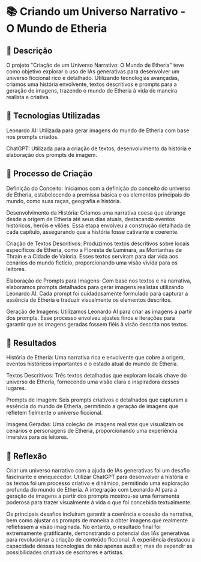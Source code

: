 # 📚 Criando um Universo Narrativo - O Mundo de Etheria

## 📒 Descrição

O projeto "Criação de um Universo Narrativo: O Mundo de Etheria" teve como objetivo explorar o uso de IAs generativas para desenvolver um universo ficcional rico e detalhado. Utilizando tecnologias avançadas, criamos uma história envolvente, textos descritivos e prompts para a geração de imagens, trazendo o mundo de Etheria à vida de maneira realista e criativa.


## 🤖 Tecnologias Utilizadas

Leonardo AI: Utilizada para gerar imagens do mundo de Etheria com base nos prompts criados.
 
ChatGPT: Utilizada para a criação de textos, desenvolvimento da história e elaboração dos prompts de imagem.


## 🧐 Processo de Criação

Definição do Conceito: Iniciamos com a definição do conceito do universo de Etheria, estabelecendo a premissa básica e os elementos principais do mundo, como suas raças, geografia e história.

Desenvolvimento da História: Criamos uma narrativa coesa que abrange desde a origem de Etheria até seus dias atuais, destacando eventos históricos, heróis e vilões. Essa etapa envolveu a construção detalhada de cada capítulo, assegurando que a história fosse cativante e coerente.

Criação de Textos Descritivos: Produzimos textos descritivos sobre locais específicos de Etheria, como a Floresta de Luminara, as Montanhas de Thrain e a Cidade de Valoria. Esses textos serviram para dar vida aos cenários do mundo fictício, proporcionando uma visão vívida para os leitores.

Elaboração de Prompts para Imagens: Com base nos textos e na narrativa, elaboramos prompts detalhados para gerar imagens realistas utilizando Leonardo AI. Cada prompt foi cuidadosamente formulado para capturar a essência de Etheria e traduzir visualmente os elementos descritos.

Geração de Imagens: Utilizamos Leonardo AI para criar as imagens a partir dos prompts. Esse processo envolveu ajustes finos e iterações para garantir que as imagens geradas fossem fiéis à visão descrita nos textos.


## 🚀 Resultados

História de Etheria: Uma narrativa rica e envolvente que cobre a origem, eventos históricos importantes e o estado atual do mundo de Etheria.

Textos Descritivos: Três textos detalhados que exploram locais chave do universo de Etheria, fornecendo uma visão clara e inspiradora desses lugares.

Prompts de Imagem: Seis prompts criativos e detalhados que capturam a essência do mundo de Etheria, permitindo a geração de imagens que refletem fielmente o universo ficcional.

Imagens Geradas: Uma coleção de imagens realistas que visualizam os cenários e personagens de Etheria, proporcionando uma experiência imersiva para os leitores.


## 💭 Reflexão

Criar um universo narrativo com a ajuda de IAs generativas foi um desafio fascinante e enriquecedor. Utilizar ChatGPT para desenvolver a história e os textos foi um processo criativo e dinâmico, permitindo uma exploração profunda do mundo de Etheria. A integração com Leonardo AI para a geração de imagens a partir dos prompts mostrou-se uma ferramenta poderosa para trazer visualmente à vida o que foi concebido textualmente.

Os principais desafios incluíram garantir a coerência e coesão da narrativa, bem como ajustar os prompts de maneira a obter imagens que realmente refletissem a visão imaginada. No entanto, o resultado final foi extremamente gratificante, demonstrando o potencial das IAs generativas para revolucionar a criação de conteúdo ficcional. A experiência destacou a capacidade dessas tecnologias de não apenas auxiliar, mas de expandir as possibilidades criativas de escritores e artistas.
